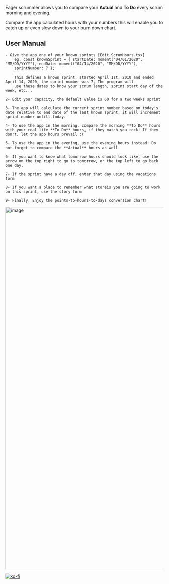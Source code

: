 Eager scrummer allows you to compare your **Actual** and **To Do** every scrum morning and evening.

Compare the app calculated hours with your numbers this will enable you to catch up or even slow down to your burn down chart.


## User Manual

```
- Give the app one of your known sprints [Edit ScrumHours.tsx]
    eg. const knownSprint = { startDate: moment("04/01/2020", "MM/DD/YYYY"), endDate: moment("04/14/2020", "MM/DD/YYYY"),
    sprintNumber: 7 };
    
    This defines a known sprint, started April 1st, 2010 and ended April 14, 2020, the sprint number was 7, The program will
    use these dates to know your scrum length, sprint start day of the week, etc...

2- Edit your capacity, the default value is 60 for a two weeks sprint

3- The app will calculate the current sprint number based on today's date relative to end date of the last known sprint, it will increment sprint number untill today.

4- To use the app in the morning, compare the morning **To Do** hours with your real life **To Do** hours, if they match you rock! If they don't, let the app hours prevail :(

5- To use the app in the evening, use the evening hours instead! Do not forget to compare the **Actual** hours as well.

6- If you want to know what tomorrow hours should look like, use the arrow on the top right to go to tomorrow, or the top left to go back one day.

7- If the sprint have a day off, enter that day using the vacations form

8- If you want a place to remember what storeis you are going to work on this sprint, use the story form

9- Finally, Enjoy the points-to-hours-to-days conversion chart!

```
<img width="1151" alt="image" src="https://user-images.githubusercontent.com/9623964/84615016-9fe53d80-ae7c-11ea-9e9a-9143961547bf.png">

[![ko-fi](https://www.ko-fi.com/img/githubbutton_sm.svg)](https://ko-fi.com/T6T71S4BB)




